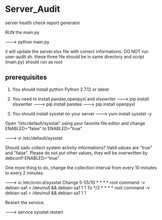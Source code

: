 # Server_Audit
server health check report generator

RUN the main.py 

---> python main.py

it will update the server.xlsx file with correct informations. DO NOT run user-audit.sh. 
these three file should be in same directory and script (main.py) should run as root

prerequisites
--------------

1) You should install python Python 2.7.12 or latest

2) You need to install pandas,openpyxl and xlsxwriter
---> pip install xlsxwriter
---> pip install pandas
---> pip install openpyxl

3) You should install sysstat on your server
---> yum install sysstat -y

Open “/etc/default/sysstat” using your favorite file editor and change ENABLED=”false” to ENABLED=”true”

---> vi /etc/default/sysstat

Should sadc collect system activity informations? Valid values
are "true" and "false". Please do not put other values, they
will be overwritten by debconf!
ENABLED="true"


One more thing to do, change the collection interval from every 10 minutes to every 2 minutes.

---> vi /etc/cron.d/sysstat
Change
5-55/10 * * * * root command -v debian-sa1 > /dev/null && debian-sa1 1 1
To
*/2 * * * * root command -v debian-sa1 > /dev/null && debian-sa1 1 1


Restart the service.

---> service sysstat restart

